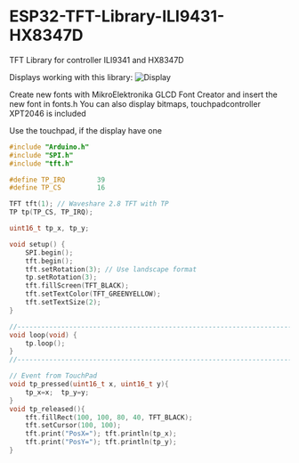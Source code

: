 # ESP32-TFT-Library-ILI9431-HX8347D
TFT Library for controller ILI9341 and HX8347D

Displays working with this library:
![Display](https://github.com/schreibfaul1/ESP32-TFT-Library-ILI9431-HX8347D/blob/master/additional%20info/tested%20displays.jpg)

Create new fonts with MikroElektronika GLCD Font Creator and insert the new font in fonts.h
You can also display bitmaps, touchpadcontroller XPT2046 is included

Use the touchpad, if the display have one
```` c++
#include "Arduino.h"
#include "SPI.h"
#include "tft.h"

#define TP_IRQ        39
#define TP_CS         16

TFT tft(1); // Waveshare 2.8 TFT with TP
TP tp(TP_CS, TP_IRQ);

uint16_t tp_x, tp_y;

void setup() {
    SPI.begin();
    tft.begin();
    tft.setRotation(3); // Use landscape format
    tp.setRotation(3);
    tft.fillScreen(TFT_BLACK);
    tft.setTextColor(TFT_GREENYELLOW);
    tft.setTextSize(2);
}

//-------------------------------------------------------------------------------------
void loop(void) {
    tp.loop();
}
//-------------------------------------------------------------------------------------

// Event from TouchPad
void tp_pressed(uint16_t x, uint16_t y){
    tp_x=x;  tp_y=y;
}
void tp_released(){
    tft.fillRect(100, 100, 80, 40, TFT_BLACK);
    tft.setCursor(100, 100);
    tft.print("PosX="); tft.println(tp_x);
    tft.print("PosY="); tft.println(tp_y);
}
````

